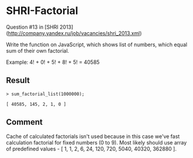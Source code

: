 # SHRI-Factorial

Question #13 in [SHRI 2013] (http://company.yandex.ru/job/vacancies/shri_2013.xml)

Write the function on JavaScript, which shows list of numbers, which equal sum of their own factorial.

Example:
4! + 0! + 5! + 8! + 5! = 40585

## Result
```
> sum_factorial_list(1000000);

[ 40585, 145, 2, 1, 0 ]
```

## Comment
Cache of calculated factorials isn't used because in this case we've fast calculation factorial for fixed numbers (0 to 9).
Most likely should use array of predefined values - [ 1, 1, 2, 6, 24, 120, 720, 5040, 40320, 362880 ].
